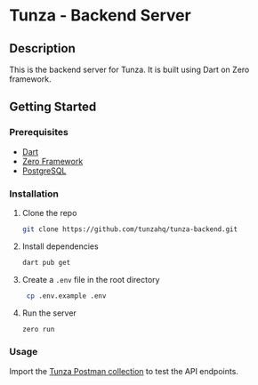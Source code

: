 # Tunza - Backend Server

## Description

This is the backend server for Tunza. It is built using Dart on Zero framework.

## Getting Started

### Prerequisites

- [Dart](https://dart.dev/get-dart)
- [Zero Framework](https://zero.vercel.app)
- [PostgreSQL](https://www.postgresql.org/)

### Installation

1. Clone the repo

   ```sh
   git clone https://github.com/tunzahq/tunza-backend.git
   ```

2. Install dependencies

   ```sh
   dart pub get
   ```

3. Create a `.env` file in the root directory

   ```sh
    cp .env.example .env
    ```

4. Run the server

   ```sh
   zero run
   ```

### Usage

 Import the [Tunza Postman collection](./tunza.json) to test the API endpoints.
